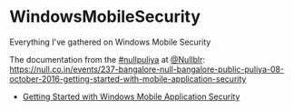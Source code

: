 # WindowsMobileSecurity
Everything I've gathered on Windows Mobile Security

The documentation from the [#nullpuliya](https://twitter.com/search?q=%23nullpuliya) at [@Nullblr](https://twitter.com/Nullblr): <https://null.co.in/events/237-bangalore-null-bangalore-public-puliya-08-october-2016-getting-started-with-mobile-application-security>

- [Getting Started with Windows Mobile Application Security](https://github.com/feralfenrir/WindowsMobileSecurity/blob/master/Getting%20Started%20with%20Windows%20Mobile%20Security.md)
